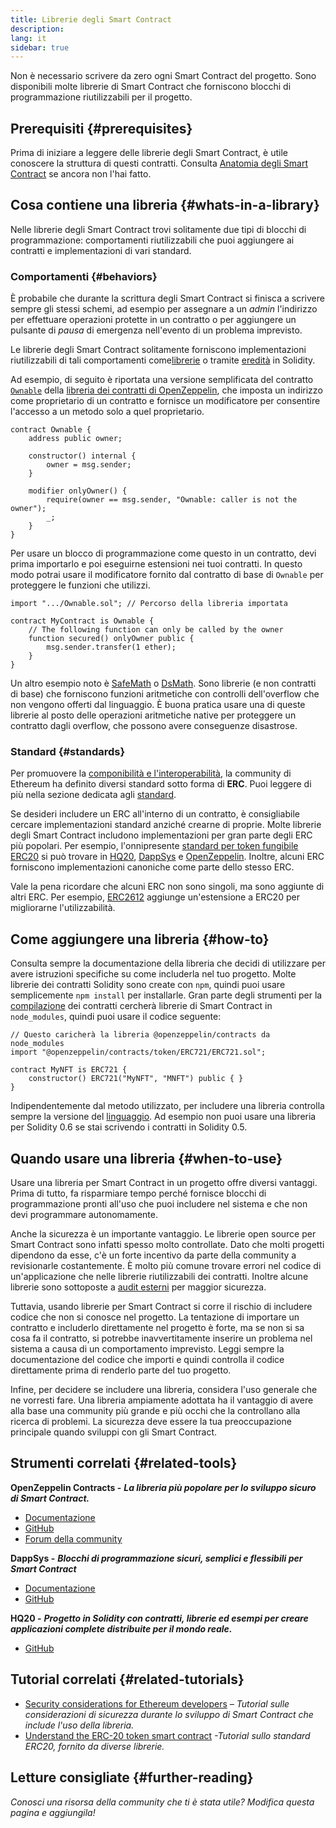 ```yaml
---
title: Librerie degli Smart Contract
description:
lang: it
sidebar: true
---
```


Non è necessario scrivere da zero ogni Smart Contract del progetto. Sono disponibili molte librerie di Smart Contract che forniscono blocchi di programmazione riutilizzabili per il progetto.

## Prerequisiti {#prerequisites}

Prima di iniziare a leggere delle librerie degli Smart Contract, è utile conoscere la struttura di questi contratti. Consulta [Anatomia degli Smart Contract](/developers/docs/smart-contracts/anatomy/) se ancora non l'hai fatto.

## Cosa contiene una libreria {#whats-in-a-library}

Nelle librerie degli Smart Contract trovi solitamente due tipi di blocchi di programmazione: comportamenti riutilizzabili che puoi aggiungere ai contratti e implementazioni di vari standard.

### Comportamenti {#behaviors}

È probabile che durante la scrittura degli Smart Contract si finisca a scrivere sempre gli stessi schemi, ad esempio per assegnare a un _admin_ l'indirizzo per effettuare operazioni protette in un contratto o per aggiungere un pulsante di _pausa_ di emergenza nell'evento di un problema imprevisto.

Le librerie degli Smart Contract solitamente forniscono implementazioni riutilizzabili di tali comportamenti come[librerie](https://solidity.readthedocs.io/en/v0.7.2/contracts.html#libraries) o tramite [eredità](https://solidity.readthedocs.io/en/v0.7.2/contracts.html#inheritance) in Solidity.

Ad esempio, di seguito è riportata una versione semplificata del contratto [`Ownable`](https://github.com/OpenZeppelin/openzeppelin-contracts/blob/v3.2.0/contracts/access/Ownable.sol) della [libreria dei contratti di OpenZeppelin](https://github.com/OpenZeppelin/openzeppelin-contracts), che imposta un indirizzo come proprietario di un contratto e fornisce un modificatore per consentire l'accesso a un metodo solo a quel proprietario.

```solidity
contract Ownable {
    address public owner;

    constructor() internal {
        owner = msg.sender;
    }

    modifier onlyOwner() {
        require(owner == msg.sender, "Ownable: caller is not the owner");
        _;
    }
}
```

Per usare un blocco di programmazione come questo in un contratto, devi prima importarlo e poi eseguirne estensioni nei tuoi contratti. In questo modo potrai usare il modificatore fornito dal contratto di base di `Ownable` per proteggere le funzioni che utilizzi.

```solidity
import ".../Ownable.sol"; // Percorso della libreria importata

contract MyContract is Ownable {
    // The following function can only be called by the owner
    function secured() onlyOwner public {
        msg.sender.transfer(1 ether);
    }
}
```

Un altro esempio noto è [SafeMath](https://docs.openzeppelin.com/contracts/3.x/utilities#math) o [DsMath](https://dappsys.readthedocs.io/en/latest/ds_math.html). Sono librerie (e non contratti di base) che forniscono funzioni aritmetiche con controlli dell'overflow che non vengono offerti dal linguaggio. È buona pratica usare una di queste librerie al posto delle operazioni aritmetiche native per proteggere un contratto dagli overflow, che possono avere conseguenze disastrose.

### Standard {#standards}

Per promuovere la [componibilità e l'interoperabilità](/developers/docs/smart-contracts/composability/), la community di Ethereum ha definito diversi standard sotto forma di **ERC**. Puoi leggere di più nella sezione dedicata agli [standard](/developers/docs/standards/).

Se desideri includere un ERC all'interno di un contratto, è consigliabile cercare implementazioni standard anziché crearne di proprie. Molte librerie degli Smart Contract includono implementazioni per gran parte degli ERC più popolari. Per esempio, l'onnipresente [standard per token fungibile ERC20](/developers/tutorials/understand-the-erc-20-token-smart-contract/) si può trovare in [HQ20](https://github.com/HQ20/contracts/blob/master/contracts/token/README.md), [DappSys](https://github.com/dapphub/ds-token/) e [OpenZeppelin](https://docs.openzeppelin.com/contracts/3.x/erc20). Inoltre, alcuni ERC forniscono implementazioni canoniche come parte dello stesso ERC.

Vale la pena ricordare che alcuni ERC non sono singoli, ma sono aggiunte di altri ERC. Per esempio, [ERC2612](https://eips.ethereum.org/EIPS/eip-2612) aggiunge un'estensione a ERC20 per migliorarne l'utilizzabilità.

## Come aggiungere una libreria {#how-to}

Consulta sempre la documentazione della libreria che decidi di utilizzare per avere istruzioni specifiche su come includerla nel tuo progetto. Molte librerie dei contratti Solidity sono create con `npm`, quindi puoi usare semplicemente `npm install` per installarle. Gran parte degli strumenti per la [compilazione](/developers/docs/smart-contracts/compiling/) dei contratti cercherà librerie di Smart Contract in `node_modules`, quindi puoi usare il codice seguente:

```solidity
// Questo caricherà la libreria @openzeppelin/contracts da node_modules
import "@openzeppelin/contracts/token/ERC721/ERC721.sol";

contract MyNFT is ERC721 {
    constructor() ERC721("MyNFT", "MNFT") public { }
}
```

Indipendentemente dal metodo utilizzato, per includere una libreria controlla sempre la versione del [linguaggio](/developers/docs/smart-contracts/languages/). Ad esempio non puoi usare una libreria per Solidity 0.6 se stai scrivendo i contratti in Solidity 0.5.

## Quando usare una libreria {#when-to-use}

Usare una libreria per Smart Contract in un progetto offre diversi vantaggi. Prima di tutto, fa risparmiare tempo perché fornisce blocchi di programmazione pronti all'uso che puoi includere nel sistema e che non devi programmare autonomamente.

Anche la sicurezza è un importante vantaggio. Le librerie open source per Smart Contract sono infatti spesso molto controllate. Dato che molti progetti dipendono da esse, c'è un forte incentivo da parte della community a revisionarle costantemente. È molto più comune trovare errori nel codice di un'applicazione che nelle librerie riutilizzabili dei contratti. Inoltre alcune librerie sono sottoposte a [audit esterni](https://github.com/OpenZeppelin/openzeppelin-contracts/tree/master/audit) per maggior sicurezza.

Tuttavia, usando librerie per Smart Contract si corre il rischio di includere codice che non si conosce nel progetto. La tentazione di importare un contratto e includerlo direttamente nel progetto è forte, ma se non si sa cosa fa il contratto, si potrebbe inavvertitamente inserire un problema nel sistema a causa di un comportamento imprevisto. Leggi sempre la documentazione del codice che importi e quindi controlla il codice direttamente prima di renderlo parte del tuo progetto.

Infine, per decidere se includere una libreria, considera l'uso generale che ne vorresti fare. Una libreria ampiamente adottata ha il vantaggio di avere alla base una community più grande e più occhi che la controllano alla ricerca di problemi. La sicurezza deve essere la tua preoccupazione principale quando sviluppi con gli Smart Contract.

## Strumenti correlati {#related-tools}

**OpenZeppelin Contracts -** **_La libreria più popolare per lo sviluppo sicuro di Smart Contract._**

- [Documentazione](https://docs.openzeppelin.com/contracts/)
- [GitHub](https://github.com/OpenZeppelin/openzeppelin-contracts)
- [Forum della community](https://forum.openzeppelin.com/c/general/16)

**DappSys -** **_Blocchi di programmazione sicuri, semplici e flessibili per Smart Contract_**

- [Documentazione](https://dapp.tools/dappsys/)
- [GitHub](https://github.com/dapphub/dappsys)

**HQ20 -** **_Progetto in Solidity con contratti, librerie ed esempi per creare applicazioni complete distribuite per il mondo reale._**

- [GitHub](https://github.com/HQ20/contracts)

## Tutorial correlati {#related-tutorials}

- [Security considerations for Ethereum developers](/developers/docs/smart-contracts/security/) _– Tutorial sulle considerazioni di sicurezza durante lo sviluppo di Smart Contract che include l'uso della libreria._
- [Understand the ERC-20 token smart contract](/developers/tutorials/understand-the-erc-20-token-smart-contract/) _-Tutorial sullo standard ERC20, fornito da diverse librerie._

## Letture consigliate {#further-reading}

_Conosci una risorsa della community che ti è stata utile? Modifica questa pagina e aggiungila!_
